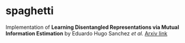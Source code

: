 # spaghetti

Implementation of **Learning Disentangled Representations via Mutual Information Estimation** by Eduardo Hugo Sanchez *et al.*
[Arxiv link](https://arxiv.org/abs/1912.03915)
